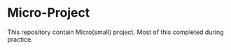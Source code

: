 # Micro-Project
This repository contain Micro(small) project. Most of this completed during practice. 
